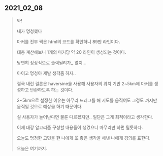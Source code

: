2021_02_08
---
> 와!
> 
> 내가 멍청했다 
>
> 마커를 전부 찍은 html의 코드를 확인하니 89만 라인이다.
>
> 대충 계산해보니 1개의 마커당 약 20 라인이 생성되는 것이다.
>
> 당연히 정상적으로 출력될리가,, 없지...
>
> 아이고 멍청아 제발 생각좀 하자..
>
> 결국 내린 결론은 haversine을 사용해 사용자의 위치 기반 2~5km에 마커를 생성하고 반환하도록 하는 것이다.
>
> 2~5km으로 설정한 이유는 아무리 드레그를 해 지도를 움직여도 그정도 까지만 움직일 것으로 예상을 하기 때문이다.
>
> 실 사용자가 늘어난다면 물론 다르겠지만.. 일단은 그게 최적이라고 생각한다.
>
> 이제 대강 알고리즘 구성할 내용들이 생겼으니 마무리만 하면 될듯하다.
>
> 오늘도 멍청한 고민을 한 나에게 또 좋은 생각을 해낸 나에게 경의를 표한다.
>
> 오늘은 여기까지.
